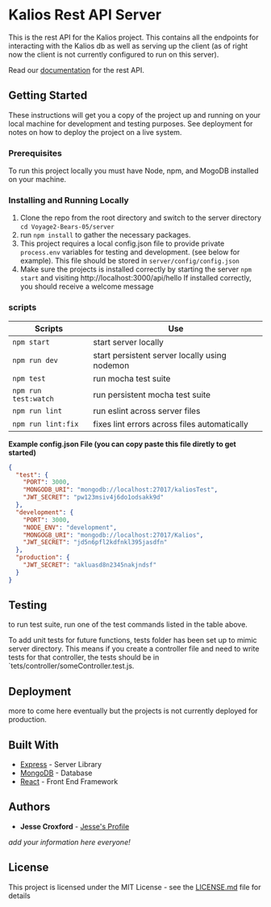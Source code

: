 # Kalios Rest API Server

This is the rest API for the Kalios project. This contains all the endpoints for interacting with the Kalios db as well as serving up the client (as of right now the client is not currently configured to run on this server).

Read our [documentation](./apiReference.md) for the rest API.

## Getting Started

These instructions will get you a copy of the project up and running on your local machine for development and testing purposes. See deployment for notes on how to deploy the project on a live system.

### Prerequisites

To run this project locally you must have Node, npm, and MogoDB installed on your machine. 

### Installing and Running Locally

1. Clone the repo from the root directory and switch to the server directory `cd Voyage2-Bears-05/server` 
2. run `npm install` to gather the necessary packages.
3. This project requires a local config.json file to provide private `process.env` variables for testing and development. (see below for example). This file should be stored in `server/config/config.json`
4. Make sure the projects is installed correctly by starting the server `npm start` and visiting http://localhost:3000/api/hello If installed correctly, you should receive a welcome message

### scripts
| Scripts              | Use                                           |
|----------------------|-----------------------------------------------|
| `npm start`          | start server locally                          |
| `npm run dev`        | start persistent server locally using nodemon |
| `npm test`           | run mocha test suite                          |
| `npm run test:watch` | run persistent mocha test suite               |
| `npm run lint`       | run eslint across server files                |
| `npm run lint:fix`   | fixes lint errors across files automatically  |

**Example config.json File (you can copy paste this file diretly to get started)**
```json
{
  "test": {
    "PORT": 3000,
    "MONGODB_URI": "mongodb://localhost:27017/kaliosTest",
    "JWT_SECRET": "pw123msiv4j6do1odsakk9d"
  },
  "development": {
    "PORT": 3000,
    "NODE_ENV": "development",
    "MONGOGB_URI": "mongodb://localhost:27017/Kalios",
    "JWT_SECRET": "jd5n6pfl2kdfnkl395jasdfn"
  },
  "production": {
    "JWT_SECRET": "akluasd8n2345nakjndsf"
  }
}
```

## Testing
to run test suite, run one of the test commands listed in the table above. 

To add unit tests for future functions, tests folder has been set up to mimic server directory. This means if you create a controller file and need to write tests for that controller, the tests should be in `tets/controller/someController.test.js.

## Deployment

more to come here eventually but the projects is not currently deployed for production.

## Built With

* [Express](http://expressjs.com/) - Server Library
* [MongoDB](https://www.mongodb.com/) - Database
* [React](https://facebook.github.io/react/) - Front End Framework

## Authors

* **Jesse Croxford** - [Jesse's Profile](https://github.com/Jcroxford)

*add your information here everyone!*

## License

This project is licensed under the MIT License - see the [LICENSE.md](LICENSE.md) file for details
